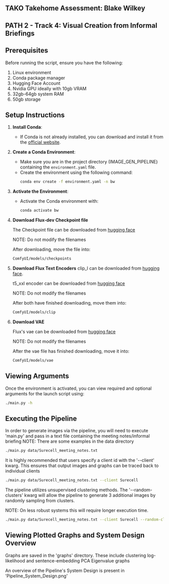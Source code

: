 
## TAKO Takehome Assessment: Blake Wilkey
## PATH 2 - Track 4: Visual Creation from Informal Briefings

## Prerequisites
Before running the script, ensure you have the following:

1. Linux environment
2. Conda package manager
3. Hugging Face Account
4. Nvidia GPU ideally with 10gb VRAM
5. 32gb-64gb system RAM 
6. 50gb storage


## Setup Instructions
1. **Install Conda**:
   - If Conda is not already installed, you can download and install it from the [official website](https://docs.conda.io/en/latest/miniconda.html).

2. **Create a Conda Environment**:
   - Make sure you are in the project directory (IMAGE_GEN_PIPELINE) containing the `environment.yaml` file.
   - Create the environment using the following command:
     ```bash
     conda env create -f environment.yaml -n bw
     ```

3. **Activate the Environment**:
   - Activate the Conda environment with:
     ```bash
     conda activate bw
     ```


4. **Download Flux-dev Checkpoint file**

   The Checkpoint file can be downloaded from [hugging face](https://huggingface.co/black-forest-labs/FLUX.1-dev/blob/main/flux1-dev.safetensors)

   NOTE: Do not modify the filenames

   After downloading, move the file into:
   ```bash
   ComfyUI/models/checkpoints
   ```

5. **Download Flux Text Encoders**
   clip_l can be downloaded from [hugging face](https://huggingface.co/comfyanonymous/flux_text_encoders/blob/main/clip_l.safetensors).

   t5_xxl encoder can be downloaded from [hugging face](https://huggingface.co/comfyanonymous/flux_text_encoders/blob/main/t5xxl_fp16.safetensors)
   
   NOTE: Do not modify the filenames

   After both have finished downloading, move them into:
   ```bash 
   ComfyUI/models/clip
   ```
6. **Download VAE**

   Flux's vae can be downloaded from [hugging face](https://huggingface.co/black-forest-labs/FLUX.1-dev/tree/main/vae)

   NOTE: Do not modify the filenames

   After the vae file has finished downloading, move it into:
   ```bash
   ComfyUI/models/vae
   ```

## Viewing Arguments
Once the environment is activated, you can view required and optional arguments for the launch script using:
```bash
./main.py -h 
```

## Executing the Pipeline
In order to generate images via the pipeline, you will need to execute 'main.py' and pass in a text file containing the meeting notes/informal briefing
NOTE: There are some examples in the data directory
```bash
./main.py data/Surecell_meeting_notes.txt
```


It is highly recommended that users specify a client id with the '--client' kwarg. This ensures that output images and graphs can be traced back to individual clients
```bash
./main.py data/Surecell_meeting_notes.txt --client Surecell
```

The pipeline utilizes unsupervised clustering methods. The '--random-clusters' kwarg will allow the pipeline to generate 3 additional images
by randomly sampling from clusters.

NOTE: On less robust systems this will require longer execution time. 
```bash
./main.py data/Surecell_meeting_notes.txt --client Surecell --random-clusters
```


## Viewing Plotted Graphs and System Design Overview

Graphs are saved in the 'graphs' directory. These include clustering log-likelihood and sentence-embedding PCA Eigenvalue graphs

An overview of the Pipeline's System Design is present in 'Pipeline_System_Design.png'
